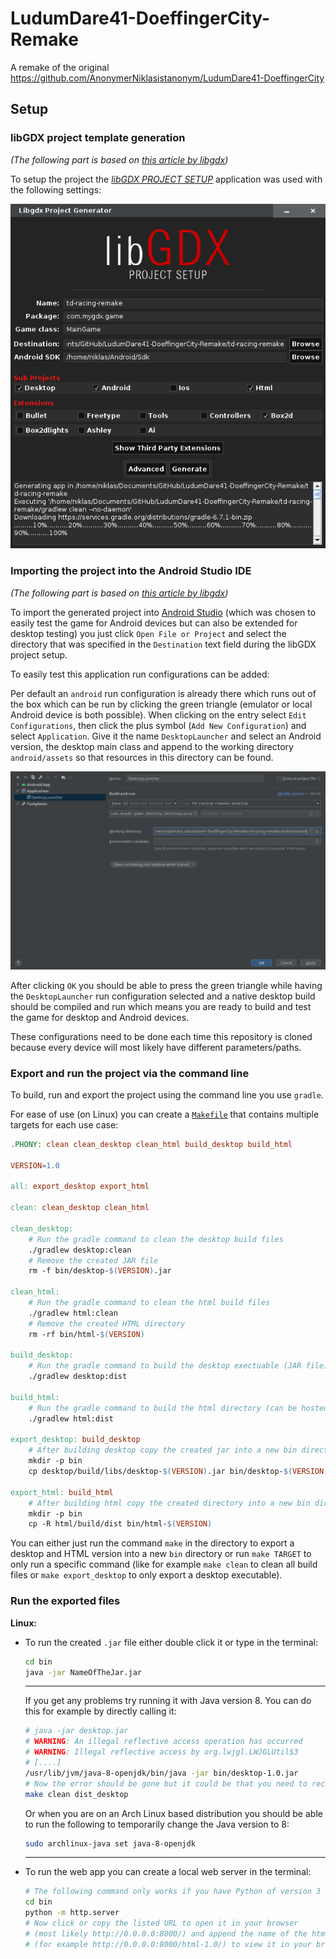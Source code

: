 # LudumDare41-DoeffingerCity-Remake

A remake of the original https://github.com/AnonymerNiklasistanonym/LudumDare41-DoeffingerCity

## Setup

### libGDX project template generation

*(The following part is based on [this article by libgdx](https://libgdx.com/dev/project-generation/))*

To setup the project the *[libGDX PROJECT SETUP](https://libgdx.com/dev/project-generation/)* application was used with the following settings:

![Screenshot of the libGDX PROJECT SETUP configuration](screenshots/libgdx_setup.png)

### Importing the project into the Android Studio IDE

*(The following part is based on [this article by libgdx](https://libgdx.com/dev/import-and-running/))*

To import the generated project into [Android Studio](https://developer.android.com/studio) (which was chosen to easily test the game for Android devices but can also be extended for desktop testing) you just click `Open File or Project` and select the directory that was specified in the `Destination` text field during the libGDX project setup.

To easily test this application run configurations can be added:

Per default an `android` run configuration is already there which runs out of the box which can be run by clicking the green triangle (emulator or local Android device is both possible). When clicking on the entry select `Edit Configurations`, then click the plus symbol (`Add New Configuration`) and select `Application`. Give it the name `DesktopLauncher` and select an Android version, the desktop main class and append to the working directory `android/assets` so that resources in this directory can be found.

![Screenshot of the Android Studio new run configuration for desktop testing](screenshots/android_studio_desktop_launch_configuration_setup.png)

After clicking `OK` you should be able to press the green triangle while having the `DesktopLauncher` run configuration selected and a native desktop build should be compiled and run which means you are ready to build and test the game for desktop and Android devices.

These configurations need to be done each time this repository is cloned because every device will most likely have different parameters/paths.

### Export and run the project via the command line

To build, run and export the project using the command line you use `gradle`.

For ease of use (on Linux) you can create a [`Makefile`](td-racing-remake/Makefile) that contains multiple targets for each use case:

```makefile
.PHONY: clean clean_desktop clean_html build_desktop build_html

VERSION=1.0

all: export_desktop export_html

clean: clean_desktop clean_html

clean_desktop:
	# Run the gradle command to clean the desktop build files
	./gradlew desktop:clean
	# Remove the created JAR file
	rm -f bin/desktop-$(VERSION).jar

clean_html:
	# Run the gradle command to clean the html build files
	./gradlew html:clean
	# Remove the created HTML directory
	rm -rf bin/html-$(VERSION)

build_desktop:
	# Run the gradle command to build the desktop exectuable (JAR file)
	./gradlew desktop:dist

build_html:
	# Run the gradle command to build the html directory (can be hosted)
	./gradlew html:dist

export_desktop: build_desktop
	# After building desktop copy the created jar into a new bin directory
	mkdir -p bin
	cp desktop/build/libs/desktop-$(VERSION).jar bin/desktop-$(VERSION).jar

export_html: build_html
	# After building html copy the created directory into a new bin directory
	mkdir -p bin
	cp -R html/build/dist bin/html-$(VERSION)
```

You can either just run the command `make` in the directory to export a desktop and HTML version into a new `bin` directory or run `make TARGET` to only run a specific command (like for example `make clean` to clean all build files or `make export_desktop` to only export a desktop executable).

### Run the exported files

**Linux:**

- To run the created `.jar` file either double click it or type in the terminal:

  ```sh
  cd bin
  java -jar NameOfTheJar.jar
  ```

  ---

  If you get any problems try running it with Java version 8. You can do this for example by directly calling it:

  ```sh
  # java -jar desktop.jar
  # WARNING: An illegal reflective access operation has occurred
  # WARNING: Illegal reflective access by org.lwjgl.LWJGLUtil$3
  # [....]
  /usr/lib/jvm/java-8-openjdk/bin/java -jar bin/desktop-1.0.jar
  # Now the error should be gone but it could be that you need to recompile the project:
  make clean dist_desktop
  ```

  Or when you are on an Arch Linux based distribution you should be able to run the following to temporarily change the Java version to 8:

  ```sh
  sudo archlinux-java set java-8-openjdk
  ```

  ----

- To run the web app you can create a local web server in the terminal:

  ```sh
  # The following command only works if you have Python of version 3 or greater installed!
  cd bin
  python -m http.server
  # Now click or copy the listed URL to open it in your browser
  # (most likely http://0.0.0.0:8000/) and append the name of the html directory
  # (for example http://0.0.0.0:8000/html-1.0/) to view it in your browser.
  ```
